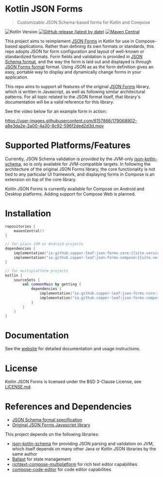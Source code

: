 ---
---

# Kotlin JSON Forms

> Customizable JSON Schema-based forms for Kotlin and Compose

![Kotlin Version](https://img.shields.io/badge/Kotlin-1.6.10-orange)
[![GitHub release (latest by date)](https://img.shields.io/github/v/release/copper-leaf/kotlin-json-forms)](https://github.com/copper-leaf/kotlin-json-forms/releases)
[![Maven Central](https://img.shields.io/maven-central/v/io.github.copper-leaf/json-forms-core)](https://search.maven.org/artifact/io.github.copper-leaf/json-forms-core)

This project aims to reimplement [JSON Forms](https://github.com/eclipsesource/jsonforms) in Kotlin for use in
Compose-based applications. Rather than defining its own formats or standards, this repo adopts JSON for form
configuration and layout of well-known or standardized formats. Form fields and validation is provided in
[JSON Schema format](https://json-schema.org/), and the way the form is laid out and displayed is through
[JSON Forms format](https://github.com/eclipsesource/jsonforms) format. Using JSON as as the form definition gives an
easy, portable way to display and dynamically change forms in your application.

This repo aims to support all features of the original [JSON Forms](https://github.com/eclipsesource/jsonforms) library,
which is written in Javascript, as well as following similar architectural patterns. For all topic related to the JSON
format itself, that library's documentation will be a valid reference for this library.

See the video below for an example form in action:

https://user-images.githubusercontent.com/6157866/179068902-a8e3da2e-2a00-4a30-8c92-596f2ded2d3d.mov

# Supported Platforms/Features

Currently, JSON Schema validation is provided by the JVM-only
[json-kotlin-schema](https://github.com/pwall567/json-kotlin-schema), so is only available for JVM-compatible targets.
In following the architecture of the original JSON Forms library, the core functionality is not tied to any particular
UI framework, and displaying forms in Compose is an extension on top of the core library.

Kotlin JSON Forms is currently available for Compose on Android and Desktop platforms. Adding support for Compose Web
is planned.

# Installation

```kotlin
repositories {
    mavenCentral()
}

// for plain JVM or Android projects
dependencies {
    implementation("io.github.copper-leaf:json-forms-core:{{site.version}}")
    implementation("io.github.copper-leaf:json-forms-compose:{{site.version}}")
}

// for multiplatform projects
kotlin {
    sourceSets {
        val commonMain by getting {
            dependencies {
                implementation("io.github.copper-leaf:json-forms-core:{{site.version}}")
                implementation("io.github.copper-leaf:json-forms-compose:{{site.version}}")
            }
        }
    }
}
```

# Documentation

See the [website](https://copper-leaf.github.io/kotlin-json-forms/) for detailed documentation and usage instructions.

# License

Kotlin JSON Forms is licensed under the BSD 3-Clause License, see [LICENSE.md](https://github.com/copper-leaf/kotlin-json-forms/tree/main/LICENSE.md).

# References and Dependencies

- [JSON Schema formal specification](https://json-schema.org/)
- [Original JSON Forms Javascript library](https://github.com/eclipsesource/jsonforms)

This project depends on the following libraries:

- [json-kotlin-schema](https://github.com/pwall567/json-kotlin-schema) for providing JSON parsing and validation on JVM,
  which itself depends on many other Java or Kotlin JSON libraries by the same author
- [Ballast](https://github.com/copper-leaf/ballast) for state management
- [richtext-compose-multiplatform](https://github.com/Wavesonics/richtext-compose-multiplatform) for rich text editor capabilities
- [compose-code-editor](https://github.com/Qawaz/compose-code-editor) for code editor capabilities
